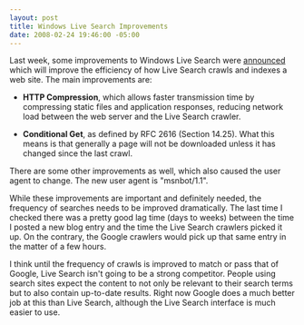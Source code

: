 ```yaml
---
layout: post
title: Windows Live Search Improvements
date: 2008-02-24 19:46:00 -05:00
---
```


Last week, some improvements to Windows Live Search were [announced](http://blogs.msdn.com/webmaster/default.aspx) which will improve the efficiency of how Live Search crawls and indexes a web site. The main improvements are:

* **HTTP Compression**, which allows faster transmission time by compressing static files and application responses, reducing network load between the web server and the Live Search crawler.

* **Conditional Get**, as defined by RFC 2616 (Section 14.25). What this means is that generally a page will not be downloaded unless it has changed since the last crawl.

There are some other improvements as well, which also caused the user agent to change. The new user agent is "msnbot/1.1".

While these improvements are important and definitely needed, the frequency of searches needs to be improved dramatically. The last time I checked there was a pretty good lag time (days to weeks) between the time I posted a new blog entry and the time the Live Search crawlers picked it up. On the contrary, the Google crawlers would pick up that same entry in the matter of a few hours.

I think until the frequency of crawls is improved to match or pass that of Google, Live Search isn't going to be a strong competitor. People using search sites expect the content to not only be relevant to their search terms but to also contain up-to-date results. Right now Google does a much better job at this than Live Search, although the Live Search interface is much easier to use.
